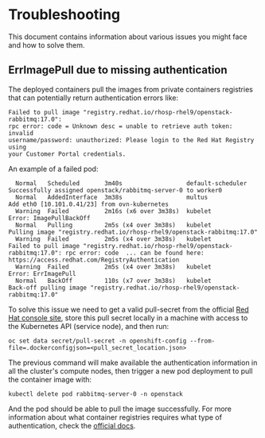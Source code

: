 # Troubleshooting

This document contains information about various issues you might face
and how to solve them.

## ErrImagePull due to missing authentication

The deployed containers pull the images from private containers registries that
can potentially return authentication errors like:

```
Failed to pull image "registry.redhat.io/rhosp-rhel9/openstack-rabbitmq:17.0":
rpc error: code = Unknown desc = unable to retrieve auth token: invalid
username/password: unauthorized: Please login to the Red Hat Registry using
your Customer Portal credentials.
```

An example of a failed pod:

```
  Normal   Scheduled       3m40s                  default-scheduler  Successfully assigned openstack/rabbitmq-server-0 to worker0
  Normal   AddedInterface  3m38s                  multus             Add eth0 [10.101.0.41/23] from ovn-kubernetes
  Warning  Failed          2m16s (x6 over 3m38s)  kubelet            Error: ImagePullBackOff
  Normal   Pulling         2m5s (x4 over 3m38s)   kubelet            Pulling image "registry.redhat.io/rhosp-rhel9/openstack-rabbitmq:17.0"
  Warning  Failed          2m5s (x4 over 3m38s)   kubelet            Failed to pull image "registry.redhat.io/rhosp-rhel9/openstack-rabbitmq:17.0": rpc error: code  ... can be found here: https://access.redhat.com/RegistryAuthentication
  Warning  Failed          2m5s (x4 over 3m38s)   kubelet            Error: ErrImagePull
  Normal   BackOff         110s (x7 over 3m38s)   kubelet            Back-off pulling image "registry.redhat.io/rhosp-rhel9/openstack-rabbitmq:17.0"
```

To solve this issue we need to get a valid pull-secret from the official [Red
Hat console site](https://console.redhat.com/openshift/install/pull-secret),
store this pull secret locally in a machine with access to the Kubernetes API
(service node), and then run:

```
oc set data secret/pull-secret -n openshift-config --from-file=.dockerconfigjson=<pull_secret_location.json>
```

The previous command will make available the authentication information in all
the cluster's compute nodes, then trigger a new pod deployment to pull the
container image with:

```
kubectl delete pod rabbitmq-server-0 -n openstack
```

And the pod should be able to pull the image successfully.  For more
information about what container registries requires what type of
authentication, check the [official
docs](https://access.redhat.com/RegistryAuthentication).
